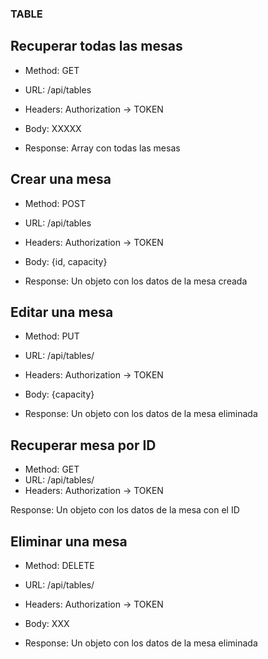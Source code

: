 ### TABLE

## Recuperar todas las mesas

-   Method: GET
-   URL: /api/tables
-   Headers: Authorization -> TOKEN
-   Body: XXXXX

-   Response: Array con todas las mesas

## Crear una mesa

-   Method: POST
-   URL: /api/tables
-   Headers: Authorization -> TOKEN
-   Body: {id, capacity}

-   Response: Un objeto con los datos de la mesa creada

## Editar una mesa

-   Method: PUT
-   URL: /api/tables/<tableId>
-   Headers: Authorization -> TOKEN
-   Body: {capacity}

-   Response: Un objeto con los datos de la mesa eliminada

## Recuperar mesa por ID

-   Method: GET
-   URL: /api/tables/<tableId>
-   Headers: Authorization -> TOKEN

Response: Un objeto con los datos de la mesa con el ID

## Eliminar una mesa

-   Method: DELETE
-   URL: /api/tables/<tableId>
-   Headers: Authorization -> TOKEN
-   Body: XXX

-   Response: Un objeto con los datos de la mesa eliminada
